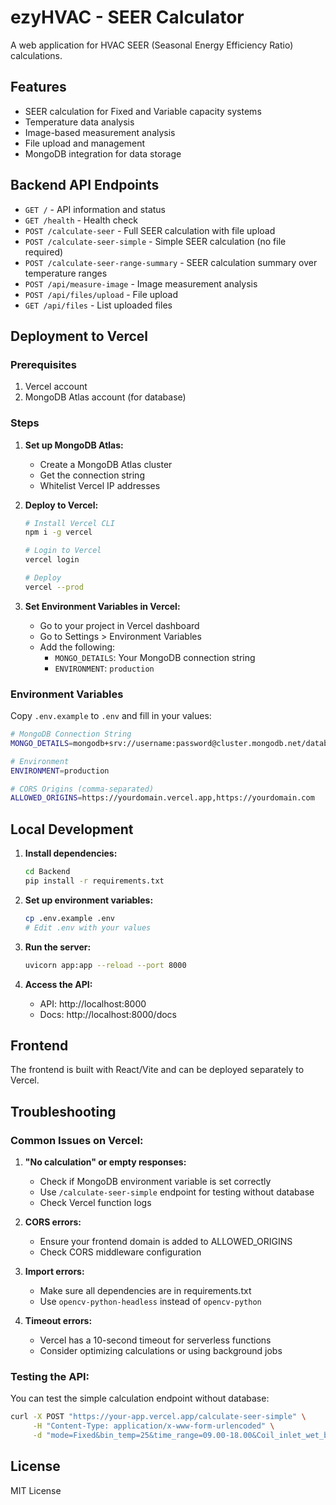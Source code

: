 # ezyHVAC - SEER Calculator

A web application for HVAC SEER (Seasonal Energy Efficiency Ratio) calculations.

## Features

- SEER calculation for Fixed and Variable capacity systems
- Temperature data analysis
- Image-based measurement analysis
- File upload and management
- MongoDB integration for data storage

## Backend API Endpoints

- `GET /` - API information and status
- `GET /health` - Health check
- `POST /calculate-seer` - Full SEER calculation with file upload
- `POST /calculate-seer-simple` - Simple SEER calculation (no file required)
- `POST /calculate-seer-range-summary` - SEER calculation summary over temperature ranges
- `POST /api/measure-image` - Image measurement analysis
- `POST /api/files/upload` - File upload
- `GET /api/files` - List uploaded files

## Deployment to Vercel

### Prerequisites
1. Vercel account
2. MongoDB Atlas account (for database)

### Steps

1. **Set up MongoDB Atlas:**
   - Create a MongoDB Atlas cluster
   - Get the connection string
   - Whitelist Vercel IP addresses

2. **Deploy to Vercel:**
   ```bash
   # Install Vercel CLI
   npm i -g vercel

   # Login to Vercel
   vercel login

   # Deploy
   vercel --prod
   ```

3. **Set Environment Variables in Vercel:**
   - Go to your project in Vercel dashboard
   - Go to Settings > Environment Variables
   - Add the following:
     - `MONGO_DETAILS`: Your MongoDB connection string
     - `ENVIRONMENT`: `production`

### Environment Variables

Copy `.env.example` to `.env` and fill in your values:

```bash
# MongoDB Connection String
MONGO_DETAILS=mongodb+srv://username:password@cluster.mongodb.net/database?retryWrites=true&w=majority

# Environment
ENVIRONMENT=production

# CORS Origins (comma-separated)
ALLOWED_ORIGINS=https://yourdomain.vercel.app,https://yourdomain.com
```

## Local Development

1. **Install dependencies:**
   ```bash
   cd Backend
   pip install -r requirements.txt
   ```

2. **Set up environment variables:**
   ```bash
   cp .env.example .env
   # Edit .env with your values
   ```

3. **Run the server:**
   ```bash
   uvicorn app:app --reload --port 8000
   ```

4. **Access the API:**
   - API: http://localhost:8000
   - Docs: http://localhost:8000/docs

## Frontend

The frontend is built with React/Vite and can be deployed separately to Vercel.

## Troubleshooting

### Common Issues on Vercel:

1. **"No calculation" or empty responses:**
   - Check if MongoDB environment variable is set correctly
   - Use `/calculate-seer-simple` endpoint for testing without database
   - Check Vercel function logs

2. **CORS errors:**
   - Ensure your frontend domain is added to ALLOWED_ORIGINS
   - Check CORS middleware configuration

3. **Import errors:**
   - Make sure all dependencies are in requirements.txt
   - Use `opencv-python-headless` instead of `opencv-python`

4. **Timeout errors:**
   - Vercel has a 10-second timeout for serverless functions
   - Consider optimizing calculations or using background jobs

### Testing the API:

You can test the simple calculation endpoint without database:

```bash
curl -X POST "https://your-app.vercel.app/calculate-seer-simple" \
     -H "Content-Type: application/x-www-form-urlencoded" \
     -d "mode=Fixed&bin_temp=25&time_range=09.00-18.00&Coil_inlet_wet_bulb=20&Coil_inlet_dry_bulb=35&full_Capacity=5000&p_full=1500&Designcoolingload=4000&electricity_rate=0.12&working_day_per_year=250"
```

## License

MIT License